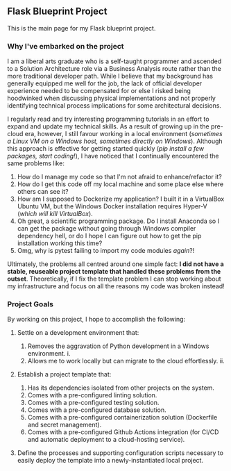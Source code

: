 ## Flask Blueprint Project
This is the main page for my Flask blueprint project.

### Why I've embarked on the project
I am a liberal arts graduate who is a self-taught programmer and ascended to a Solution Architecture role via a Business Analysis route rather than the more traditional developer path. While I believe that my background has generally equipped me well for the job, the lack of official developer experience needed to be compensated for or else I risked being hoodwinked when discussing physical implementations and not properly identifying technical process implications for some architectural decisions.    

I regularly read and try interesting programming tutorials in an effort to expand and update my technical skills. As a result of growing up in the pre-cloud era, however, I still favour working in a local environment (_sometimes a Linux VM on a Windows host, sometimes directly on Windows_). Although this approach is effective for getting started quickly (_pip install a few packages, start coding!_), I have noticed that I continually encountered the same problems like:

1. How do I manage my code so that I'm not afraid to enhance/refactor it?
2. How do I get this code off my local machine and some place else where others can see it?
3. How am I supposed to Dockerize my application? I built it in a VirtualBox Ubuntu VM, but the Windows Docker installation requires Hyper-V (_which will kill VirtualBox_).
4. Oh great, a scientific programming package. Do I install Anaconda so I can get the package without going through Windows compiler dependency hell, or do I hope I can figure out how to get the pip installation working this time?
3. Omg, why is pytest failing to import my code modules _again_?!

Ultimately, the problems all centred around one simple fact: **I did not have a stable, reuseable project template that handled these problems from the outset**.
Theoretically, if I fix the template problem I can stop working about my infrastructure and focus on all the reasons my code was broken instead!

### Project Goals

By working on this project, I hope to accomplish the following:
1. Settle on a development environment that:
    1. Removes the aggravation of Python development in a Windows environment. i.
    1. Allows me to work locally but can migrate to the cloud effortlessly. ii.
    
2. Establish a project template that:
    1. Has its dependencies isolated from other projects on the system.
    1. Comes with a pre-configured linting solution.
    1. Comes with a pre-configured testing solution.
    1. Comes with a pre-configured database solution.
    1. Comes with a pre-configured containerization solution (Dockerfile and secret management).
    1. Comes with a pre-configured Github Actions integration (for CI/CD and automatic deployment to a cloud-hosting service).
  
3. Define the processes and supporting configuration scripts necessary to easily deploy the template into a newly-instantiated local project.


